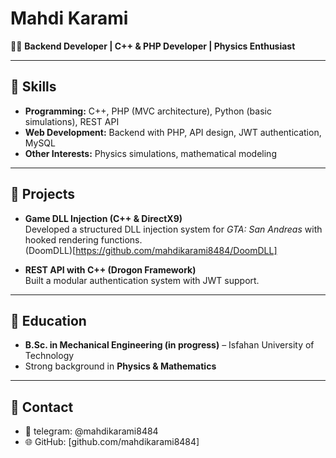 # Mahdi Karami

👨‍💻 **Backend Developer | C++ & PHP Developer | Physics Enthusiast**

---

## 🔹 Skills
- **Programming:** C++, PHP (MVC architecture), Python (basic simulations), REST API
- **Web Development:** Backend with PHP, API design, JWT authentication, MySQL
- **Other Interests:** Physics simulations, mathematical modeling

---

## 🔹 Projects
- **Game DLL Injection (C++ & DirectX9)**  
  Developed a structured DLL injection system for *GTA: San Andreas* with hooked rendering functions.  
  (DoomDLL)[https://github.com/mahdikarami8484/DoomDLL]

- **REST API with C++ (Drogon Framework)**  
  Built a modular authentication system with JWT support.

---

## 🔹 Education
- **B.Sc. in Mechanical Engineering (in progress)** – Isfahan University of Technology  
- Strong background in **Physics & Mathematics**

---

## 🔹 Contact
- 📧 telegram: @mahdikarami8484 
- 🌐 GitHub: [github.com/mahdikarami8484]
